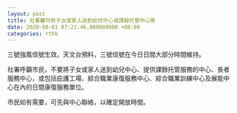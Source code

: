 ```yaml
---
layout: post
title: 社署籲勿將子女或家人送到幼兒中心或課餘托管中心等
date: 2020-08-01 07:21:46.000000000 +08:00
categories: rthk
---
```


三號強風信號生效。天文台預料，三號信號在今日日間大部分時間維持。

社署呼籲市民，不要將子女或家人送到幼兒中心、提供課餘托管服務的中心、長者服務中心，或包括庇護工場、綜合職業康復服務中心、綜合職業訓練中心及展能中心在內的日間康復服務單位。

市民如有需要，可先與中心聯絡，以確定開放時間。
